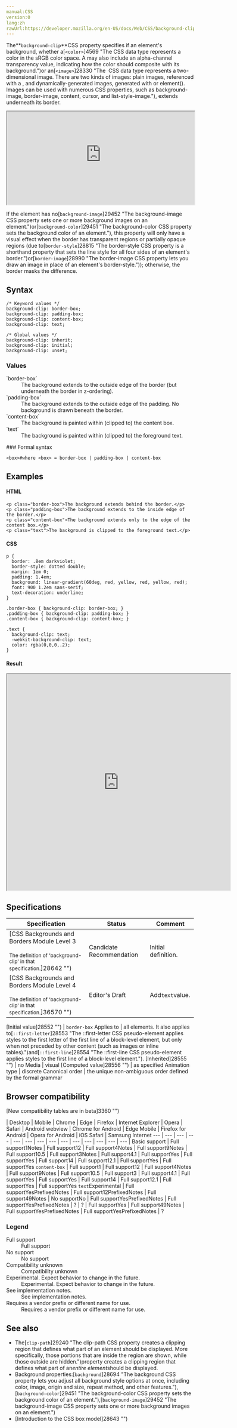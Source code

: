 ```yaml
---
manual:CSS
version:0
lang:zh
rawUrl:https://developer.mozilla.org/en-US/docs/Web/CSS/background-clip
---
```






The**`background-clip`**CSS property specifies if an element&#39;s background, whether a[`<color>`]4569 "The <color> CSS data type represents a color in the sRGB color space. A <color> may also include an alpha-channel transparency value, indicating how the color should composite with its background.")or an[`<image>`]28330 "The <image> CSS data type represents a two-dimensional image. There are two kinds of images: plain images, referenced with a <url>, and dynamically-generated images, generated with <gradient> or element(). Images can be used with numerous CSS properties, such as background-image, border-image, content, cursor, and list-style-image."), extends underneath its border.

<iframe src='https://interactive-examples.mdn.mozilla.net/pages/css/background-clip.html' width='100%' height='250'></iframe>


If the element has no[`background-image`]29452 "The background-image CSS property sets one or more background images on an element.")or[`background-color`]29451 "The background-color CSS property sets the background color of an element."), this property will only have a visual effect when the border has transparent regions or partially opaque regions (due to[`border-style`]28815 "The border-style CSS property is a shorthand property that sets the line style for all four sides of an element's border.")or[`border-image`]28990 "The border-image CSS property lets you draw an image in place of an element's border-style.")); otherwise, the border masks the difference.


## Syntax<a name="Syntax"></a>

```
/* Keyword values */
background-clip: border-box;
background-clip: padding-box;
background-clip: content-box;
background-clip: text;

/* Global values */
background-clip: inherit;
background-clip: initial;
background-clip: unset;
```

### Values<a name="Values"></a>
<dl><dt id=''>`border-box`</dt><dd>The background extends to the outside edge of the border (but underneath the border in z-ordering).</dd><dt id=''>`padding-box`</dt><dd>The background extends to the outside edge of the padding. No background is drawn beneath the border.</dd><dt id=''>`content-box`</dt><dd>The background is painted within (clipped to) the content box.</dd><dt id=''>`text`<i></i></dt><dd>The background is painted within (clipped to) the foreground text.</dd></dl>
### Formal syntax<a name="Formal_syntax"></a>

```
<box>#where <box> = border-box | padding-box | content-box
```

## Examples<a name="Examples"></a>

#### HTML<a name="HTML"></a>

```
<p class="border-box">The background extends behind the border.</p>
<p class="padding-box">The background extends to the inside edge of the border.</p>
<p class="content-box">The background extends only to the edge of the content box.</p>
<p class="text">The background is clipped to the foreground text.</p>
```

#### CSS<a name="CSS"></a>

```
p {
  border: .8em darkviolet;
  border-style: dotted double;
  margin: 1em 0;
  padding: 1.4em;
  background: linear-gradient(60deg, red, yellow, red, yellow, red);
  font: 900 1.2em sans-serif;
  text-decoration: underline;
}

.border-box { background-clip: border-box; }
.padding-box { background-clip: padding-box; }
.content-box { background-clip: content-box; }

.text {
  background-clip: text;
  -webkit-background-clip: text;
  color: rgba(0,0,0,.2);
}
```

#### Result<a name="Result"></a>


<iframe src='https://mdn.mozillademos.org/en-US/docs/Web/CSS/background-clip$samples/Examples?revision=1361429' width='600' height='580'></iframe>



## Specifications<a name="Specifications"></a>

Specification | Status | Comment 
 ---  |  ---  |  ---  | 
[CSS Backgrounds and Borders Module Level 3<br></br><small>The definition of &#39;background-clip&#39; in that specification.</small>]28642 "") | Candidate Recommendation | Initial definition. 
[CSS Backgrounds and Borders Module Level 4<br></br><small>The definition of &#39;background-clip&#39; in that specification.</small>]36570 "") | Editor&#39;s Draft | Add`text`value. 


[Initial value]28552 "") | `border-box` 
Applies to | all elements. It also applies to[`::first-letter`]28553 "The ::first-letter CSS pseudo-element applies styles to the first letter of the first line of a block-level element, but only when not preceded by other content (such as images or inline tables).")and[`::first-line`]28554 "The ::first-line CSS pseudo-element applies styles to the first line of a block-level element."). 
[Inherited]28555 "") | no 
Media | visual 
[Computed value]28556 "") | as specified 
Animation type | discrete 
Canonical order | the unique non-ambiguous order defined by the formal grammar 


## Browser compatibility<a name="Browser_compatibility"></a>
[New compatibility tables are in beta<i></i>]3360 "")

 | <abbr>Desktop<i></i></abbr> | <abbr>Mobile<i></i></abbr> 
 | <abbr>Chrome<i></i></abbr> | <abbr>Edge<i></i></abbr> | <abbr>Firefox<i></i></abbr> | <abbr>Internet Explorer<i></i></abbr> | <abbr>Opera<i></i></abbr> | <abbr>Safari<i></i></abbr> | <abbr>Android webview<i></i></abbr> | <abbr>Chrome for Android<i></i></abbr> | <abbr>Edge Mobile<i></i></abbr> | <abbr>Firefox for Android<i></i></abbr> | <abbr>Opera for Android<i></i></abbr> | <abbr>iOS Safari<i></i></abbr> | <abbr>Samsung Internet<i></i></abbr> 
 ---  |  ---  |  ---  |  ---  |  ---  |  ---  |  ---  |  ---  |  ---  |  ---  |  ---  |  ---  |  ---  |  ---  | 
Basic support | <abbr>Full support</abbr>1<abbr>Notes<i></i></abbr> | <abbr>Full support</abbr>12 | <abbr>Full support</abbr>4<abbr>Notes<i></i></abbr> | <abbr>Full support</abbr>9<abbr>Notes<i></i></abbr> | <abbr>Full support</abbr>10.5 | <abbr>Full support</abbr>3<abbr>Notes<i></i></abbr> | <abbr>Full support</abbr>4.1 | <abbr>Full support</abbr>Yes | <abbr>Full support</abbr>Yes | <abbr>Full support</abbr>14 | <abbr>Full support</abbr>12.1 | <abbr>Full support</abbr>Yes | <abbr>Full support</abbr>Yes 
`content-box` | <abbr>Full support</abbr>1 | <abbr>Full support</abbr>12 | <abbr>Full support</abbr>4<abbr>Notes<i></i></abbr> | <abbr>Full support</abbr>9<abbr>Notes<i></i></abbr> | <abbr>Full support</abbr>10.5 | <abbr>Full support</abbr>3 | <abbr>Full support</abbr>4.1 | <abbr>Full support</abbr>Yes | <abbr>Full support</abbr>Yes | <abbr>Full support</abbr>14 | <abbr>Full support</abbr>12.1 | <abbr>Full support</abbr>Yes | <abbr>Full support</abbr>Yes 
`text`<abbr>Experimental<i></i></abbr> | <abbr>Full support</abbr>Yes<abbr>Prefixed<i></i></abbr><abbr>Notes<i></i></abbr> | <abbr>Full support</abbr>12<abbr>Prefixed<i></i></abbr><abbr>Notes<i></i></abbr> | <abbr>Full support</abbr>49<abbr>Notes<i></i></abbr> | <abbr>No support</abbr>No | <abbr>Full support</abbr>Yes<abbr>Prefixed<i></i></abbr><abbr>Notes<i></i></abbr> | <abbr>Full support</abbr>Yes<abbr>Prefixed<i></i></abbr><abbr>Notes<i></i></abbr> | <abbr>?</abbr> | <abbr>?</abbr> | <abbr>Full support</abbr>Yes | <abbr>Full support</abbr>49<abbr>Notes<i></i></abbr> | <abbr>Full support</abbr>Yes<abbr>Prefixed<i></i></abbr><abbr>Notes<i></i></abbr> | <abbr>Full support</abbr>Yes<abbr>Prefixed<i></i></abbr><abbr>Notes<i></i></abbr> | <abbr>?</abbr> 


### Legend<a name="Legend"></a>
<dl><dt id=''><abbr>Full support</abbr></dt><dd>Full support</dd><dt id=''><abbr>No support</abbr></dt><dd>No support</dd><dt id=''><abbr>Compatibility unknown</abbr></dt><dd>Compatibility unknown</dd><dt id=''><abbr>Experimental. Expect behavior to change in the future.<i></i></abbr></dt><dd>Experimental. Expect behavior to change in the future.</dd><dt id=''><abbr>See implementation notes.<i></i></abbr></dt><dd>See implementation notes.</dd><dt id=''><abbr>Requires a vendor prefix or different name for use.<i></i></abbr></dt><dd>Requires a vendor prefix or different name for use.</dd></dl>

## See also<a name="See_also"></a>

* The[`clip-path`]29240 "The clip-path CSS property creates a clipping region that defines what part of an element should be displayed. More specifically, those portions that are inside the region are shown, while those outside are hidden.")property creates a clipping region that defines what part of an*entire element*should be displayed.
* Background properties:[`background`]28694 "The background CSS property lets you adjust all background style options at once, including color, image, origin and size, repeat method, and other features."),[`background-color`]29451 "The background-color CSS property sets the background color of an element."),[`background-image`]29452 "The background-image CSS property sets one or more background images on an element.")
* [Introduction to the CSS box model]28643 "")



